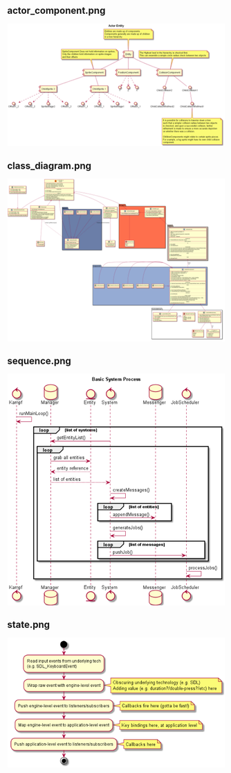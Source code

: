 ## actor_component.png
![actor_component.png](actor_component.png "actor_component.png")
## class_diagram.png
![class_diagram.png](class_diagram.png "class_diagram.png")
## sequence.png
![sequence.png](sequence.png "sequence.png")
## state.png
![state.png](state.png "state.png")
